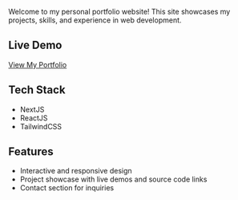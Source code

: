 Welcome to my personal portfolio website! This site showcases my projects, skills, and experience in web development.  

## Live Demo  
[View My Portfolio](https://portfolio-alpha-flame-59.vercel.app/) 

## Tech Stack  
- NextJS
- ReactJS  
- TailwindCSS  

## Features  
- Interactive and responsive design  
- Project showcase with live demos and source code links  
- Contact section for inquiries  
